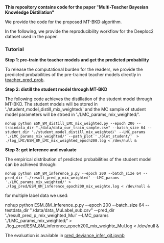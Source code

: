 **This repository contains code for the paper "Multi-Teacher Bayesian Knowledge Distillation"**

We provide the code for the proposed MT-BKD algorithm.

In the following, we provide the reproducibility workflow for the Deeploc2 dataset used in the paper.


### Tutorial

**Step 1: pre-train the teacher models and get the predicted probability**

To release the computational burden for the readers, we provide the predicted probabilities of the pre-trained teacher models directly in [teacher_pred_prob](https://github.com/AnonymousSub1/MTBKD/tree/main/teacher_pred_prob).

**Step 2: distill the student model through MT-BKD**

The following code achieves the distillation of the student model through MT-BKD. The student models will be stored in './student_model_distill_mix_weighted/' and the MC sample of student model parameters will be stroed in './LMC_params_mix_weighted/'.

```
nohup python ESM_8M_distill_LMC_mix_weighted.py --epoch 200 --traindata_dir "./data/data_our_train_sample.csv" --batch_size 64 --student_dir './student_model_distill_mix_weighted/' --LMC_params './LMC_params_mix_weighted/' --path_plot './plot_student/'  > ./log_LMC/ESM_8M_LMC_mix_weighted_epoch200.log < /dev/null &
```

**Step 3: get inference and evaluate**

The empirical distribution of predicted probabilities of the student model can be achieved through:

```
nohup python ESM_8M_inference_p.py --epoch 200 --batch_size 64 --pred_dir './result_pred_p_mix_weighted' --LMC_params './LMC_params_mix_weighted/' > ./log_pred/ESM_8M_inference_epoch200_mix_weighte.log < /dev/null &
```

for multiple label data we used:

nohup python ESM_8M_inference_p.py --epoch 200 --batch_size 64 --testdata_dir "./data/data_MuLabel_sub.csv" --pred_dir './result_pred_p_mix_weighted_Mul' --LMC_params './LMC_params_mix_weighted/' > ./log_pred/ESM_8M_inference_epoch200_mix_weighte_Mul.log < /dev/null &


The evaluation is available in [pred_deviance_infer_git.ipynb](https://github.com/AnonymousSub1/MTBKD/blob/main/pred_deviance_infer_git.ipynb)




